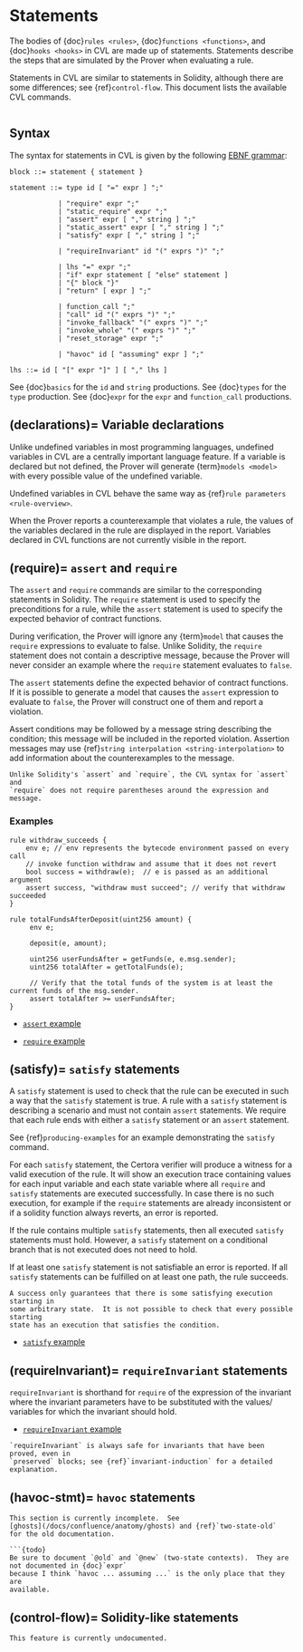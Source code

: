 Statements
==========

The bodies of {doc}`rules <rules>`, {doc}`functions <functions>`, and
{doc}`hooks <hooks>` in CVL are made up of statements.  Statements describe the
steps that are simulated by the Prover when evaluating a rule.

Statements in CVL are similar to statements in Solidity, although there are
some differences; see {ref}`control-flow`.  This document lists the available
CVL commands.

```{contents}
```

Syntax
------

The syntax for statements in CVL is given by the following [EBNF grammar](ebnf-syntax):

```
block ::= statement { statement }

statement ::= type id [ "=" expr ] ";"

            | "require" expr ";"
            | "static_require" expr ";"
            | "assert" expr [ "," string ] ";"
            | "static_assert" expr [ "," string ] ";"
            | "satisfy" expr [ "," string ] ";"

            | "requireInvariant" id "(" exprs ")" ";"

            | lhs "=" expr ";"
            | "if" expr statement [ "else" statement ]
            | "{" block "}"
            | "return" [ expr ] ";"

            | function_call ";"
            | "call" id "(" exprs ")" ";"
            | "invoke_fallback" "(" exprs ")" ";"
            | "invoke_whole" "(" exprs ")" ";"
            | "reset_storage" expr ";"

            | "havoc" id [ "assuming" expr ] ";"

lhs ::= id [ "[" expr "]" ] [ "," lhs ]
```

See {doc}`basics` for the `id` and `string` productions.  See {doc}`types` for
the `type` production.  See {doc}`expr` for the `expr` and `function_call` productions.

(declarations)=
Variable declarations
---------------------

Unlike undefined variables in most programming languages, undefined variables
in CVL are a centrally important language feature.  If a variable is declared
but not defined, the Prover will generate {term}`models <model>` with every
possible value of the undefined variable.

Undefined variables in CVL behave the same way as {ref}`rule parameters
<rule-overview>`.

When the Prover reports a counterexample that violates a rule, the values of the
variables declared in the rule are displayed in the report.  Variables declared
in CVL functions are not currently visible in the report.

(require)=
`assert` and `require`
----------------------

The `assert` and `require` commands are similar to the corresponding statements
in Solidity.  The `require` statement is used to specify the preconditions for
a rule, while the `assert` statement is used to specify the expected behavior
of contract functions.

During verification, the Prover will ignore any {term}`model` that causes the
`require` expressions to evaluate to false.  Unlike Solidity, the `require`
statement does not contain a descriptive message, because the Prover will never
consider an example where the `require` statement evaluates to `false`.

The `assert` statements define the expected behavior of contract functions.  If
it is possible to generate a model that causes the `assert` expression to
evaluate to `false`, the Prover will construct one of them and report a
violation.

Assert conditions may be followed by a message string describing the condition;
this message will be included in the reported violation.  Assertion messages
may use {ref}`string interpolation <string-interpolation>` to add information
about the counterexamples to the message.

```{note}
Unlike Solidity's `assert` and `require`, the CVL syntax for `assert` and
`require` does not require parentheses around the expression and message.
```
### Examples

```cvl
rule withdraw_succeeds {
    env e; // env represents the bytecode environment passed on every call
    // invoke function withdraw and assume that it does not revert
    bool success = withdraw(e);  // e is passed as an additional argument
    assert success, "withdraw must succeed"; // verify that withdraw succeeded
}

rule totalFundsAfterDeposit(uint256 amount) {
	 env e; 
	
	 deposit(e, amount);
	
	 uint256 userFundsAfter = getFunds(e, e.msg.sender);
	 uint256 totalAfter = getTotalFunds(e);
	
	 // Verify that the total funds of the system is at least the current funds of the msg.sender.
	 assert totalAfter >= userFundsAfter;
}

```
- [`assert` example](https://github.com/Certora/Examples/blob/14668d39a6ddc67af349bc5b82f73db73349ef18/CVLByExample/ConstantProductPool/certora/spec/ConstantProductPool.spec#L75)

- [`require` example](https://github.com/Certora/Examples/blob/14668d39a6ddc67af349bc5b82f73db73349ef18/CVLByExample/ConstantProductPool/certora/spec/ConstantProductPool.spec#L44)

(satisfy)=
`satisfy` statements
--------------------

A `satisfy` statement is used to check that the rule can be executed in such a
way that the `satisfy` statement is true.  A rule with a `satisfy` statement is
describing a scenario and must not contain `assert` statements.  We require that
each rule ends with either a `satisfy` statement or an `assert` statement.

See {ref}`producing-examples` for an example demonstrating the `satisfy`
command.

For each `satisfy` statement, the Certora verifier will produce a witness for a
valid execution of the rule.  It will show an execution trace containing values
for each input variable and each state variable where all `require` and `satisfy`
statements are executed successfully.  In case there is no such execution, for
example if the `require` statements are already inconsistent or if a solidity
function always reverts, an error is reported.

If the rule contains multiple `satisfy` statements, then all executed `satisfy`
statements must hold.   However, a `satisfy` statement on a conditional branch
that is not executed does not need to hold.

If at least one `satisfy` statement is not satisfiable an error is reported.
If all `satisfy` statements can be fulfilled on at least one path, the rule
succeeds.

```{note}
A success only guarantees that there is some satisfying execution starting in
some arbitrary state.  It is not possible to check that every possible starting
state has an execution that satisfies the condition.
```

- [`satisfy` example](https://github.com/Certora/Examples/blob/14668d39a6ddc67af349bc5b82f73db73349ef18/CVLByExample/ConstantProductPool/certora/spec/ConstantProductPool.spec#L243)

(requireInvariant)=
`requireInvariant` statements
-----------------------------

`requireInvariant` is shorthand for `require` of the expression of the invariant where the invariant parameters have to be substituted with the values/ variables for which the invariant should hold.

- [`requireInvariant` example](https://github.com/Certora/Examples/blob/14668d39a6ddc67af349bc5b82f73db73349ef18/CVLByExample/ConstantProductPool/certora/spec/ConstantProductPool.spec#L178)

```{note}
`requireInvariant` is always safe for invariants that have been proved, even in
`preserved` blocks; see {ref}`invariant-induction` for a detailed explanation.
```

(havoc-stmt)=
`havoc` statements
------------------

```{todo}
This section is currently incomplete.  See
[ghosts](/docs/confluence/anatomy/ghosts) and {ref}`two-state-old`
for the old documentation.

```{todo}
Be sure to document `@old` and `@new` (two-state contexts).  They are not documented in {doc}`expr`
because I think `havoc ... assuming ...` is the only place that they are
available.
```

(control-flow)=
Solidity-like statements
------------------------

```{todo}
This feature is currently undocumented.
```


